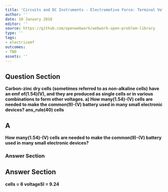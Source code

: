 ```yaml
---
title: 'Circuits and DC Instruments - Electromotive Force: Terminal Voltage'
author: ''
date: 10 January 2018
editor: ''
source: https://github.com/openwebwork/webwork-open-problem-library
type: ''
tags:
- electricemf
outcomes:
- TBD
assets: ''
---
```


## Question Section 

<b>
Carbon-zinc dry cells (sometimes referred to as non-alkaline cells) have an emf of(1.54)(V), and they are produced as single cells or in various combinations to form other voltages.
a) How many(1.54)-(V) cells are needed to make the common(9)-(V) battery used in many small electronic devices?
ans_rule(40) cells

## A
How many(1.54)-(V) cells are needed to make the common(9)-(V) battery used in many small electronic devices?
### Answer Section


## Answer Section

cells = 6
voltageSI = 9.24